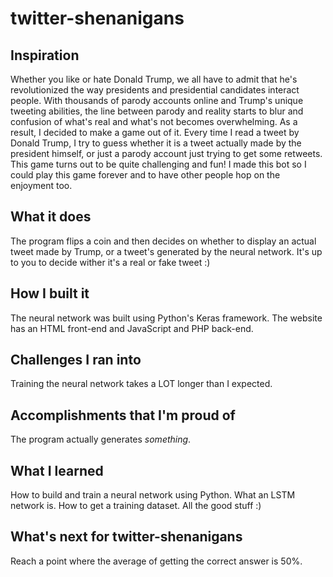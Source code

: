 # twitter-shenanigans

## Inspiration
Whether you like or hate Donald Trump, we all have to admit that he's revolutionized the way presidents and presidential candidates interact people. With thousands of parody accounts online and Trump's unique tweeting abilities, the line between parody and reality starts to blur and confusion of what's real and what's not becomes overwhelming. As a result, I decided to make a game out of it. Every time I read a tweet by Donald Trump, I try to guess whether it is a tweet actually made by the president himself, or just a parody account just trying to get some retweets. This game turns out to be quite challenging and fun! I made this bot so I could play this game forever and to have other people hop on the enjoyment too.

## What it does
The program flips a coin and then decides on whether to display an actual tweet made by Trump, or a tweet's generated by the neural network. It's up to you to decide wither it's a real or fake tweet :)

## How I built it
The neural network was built using Python's Keras framework. The website has an HTML front-end and JavaScript and PHP back-end.

## Challenges I ran into
Training the neural network takes a LOT longer than I expected.

## Accomplishments that I'm proud of
The program actually generates _something_.

## What I learned
How to build and train a neural network using Python. What an LSTM network is. How to get a training dataset. All the good stuff :)

## What's next for twitter-shenanigans
Reach a point where the average of getting the correct answer is 50%.
